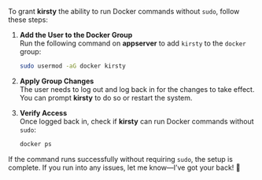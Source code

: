 
To grant **kirsty** the ability to run Docker commands without `sudo`, follow these steps:

1. **Add the User to the Docker Group**  
   Run the following command on **appserver** to add `kirsty` to the `docker` group:

   ```bash
   sudo usermod -aG docker kirsty
   ```

2. **Apply Group Changes**  
   The user needs to log out and log back in for the changes to take effect. You can prompt **kirsty** to do so or restart the system.

3. **Verify Access**  
   Once logged back in, check if **kirsty** can run Docker commands without `sudo`:

   ```bash
   docker ps
   ```

If the command runs successfully without requiring `sudo`, the setup is complete. If you run into any issues, let me know—I’ve got your back! 🚀
